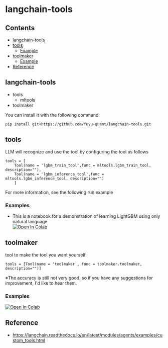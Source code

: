 # langchain-tools

## Contents
* [langchain-tools](#langchain-tools-1)
* [tools](#tools)
    * [Example](#examples)
* [toolmaker](#toolmaker)
    * [Example](#examples-1)
* [Reference](#reference)

## langchain-tools
* tools
    * mltools
* toolmaker

You can install it with the following command
```
pip install git+https://github.com/fuyu-quant/langchain-tools.git
```

## tools
LLM will recognize and use the tool by configuring the tool as follows
```
tools = [
    Tool(name = 'lgbm_train_tool',func = mltools.lgbm_train_tool, description=""),
    Tool(name = 'lgbm_inference_tool',func = mltools.lgbm_inference_tool, description="")
    ]
```
For more information, see the following run example

### Examples
* This is a notebook for a demonstration of learning LightGBM using only natural language  
[![Open In Colab](https://colab.research.google.com/assets/colab-badge.svg)](https://colab.research.google.com/github/fuyu-quant/langchain-tools/blob/main/examples/langchain-tools_LightGBM.ipynb)

## toolmaker
tool to make the tool you want yourself.

```
tools = [Tool(name = 'toolmaker', func = toolmaker.toolmaker, description="")]
```
※The accuracy is still not very good, so if you have any suggestions for improvement, I'd like to hear them.

### Examples
[![Open In Colab](https://colab.research.google.com/assets/colab-badge.svg)](https://colab.research.google.com/github/fuyu-quant/langchain-tools/blob/main/examples/langchain-tools_LightGBM.ipynb)

## Reference
* https://langchain.readthedocs.io/en/latest/modules/agents/examples/custom_tools.html